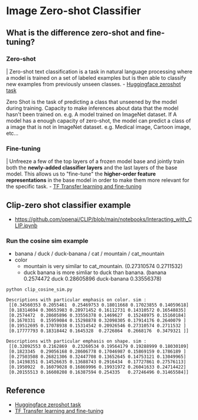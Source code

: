 # Image Zero-shot Classifier

## What is the difference zero-shot and fine-tuning?
### Zero-shot
| Zero-shot text classification is a task in natural language processing where a model is trained on a set of labeled examples but is then able to classify new examples from previously unseen classes. - [Huggingface zeroshot task](https://huggingface.co/tasks/zero-shot-classification)

Zero Shot is the task of predicting a class that unseened by the model during training. Capacity to make inferences about data that the model hasn't been trained on.
e.g. A model trained on ImageNet dataset. If A model has a enough capacity of zero-shot, the model can predict a class of a image that is not in ImageNet dataset. e.g. Medical image, Cartoon image, etc...

### Fine-tuning
| Unfreeze a few of the top layers of a frozen model base and jointly train both the **newly-added classifier layers** and the last layers of the base model. This allows us to "fine-tune" the **higher-order feature representations** in the base model in order to make them more relevant for the specific task. - [TF Transfer learning and fine-tuning](https://www.tensorflow.org/tutorials/images/transfer_learning)


## Clip-zero shot classifier example
- https://github.com/openai/CLIP/blob/main/notebooks/Interacting_with_CLIP.ipynb

### Run the cosine sim example
- banana / duck / duck-banana / cat / mountain / cat_mountain
- color
    - mountain is very similar to cat_mountain. (0.27310574 0.2711532)
    - duck banana is more simliar to duck than banana. (banana 0.2574472  duck 0.28605896 duck-banana 0.33556378)
```
python clip_cosine_sim.py

Descriptions with particular emphasis on color. sim : 
 [[0.34560353 0.2055461  0.25469753 0.18011668 0.17023855 0.14059618]
 [0.18314694 0.30653983 0.28971452 0.16112731 0.14310572 0.16548835]
 [0.2574472  0.28605896 0.33556378 0.1469627  0.15248975 0.15160184]
 [0.1670331  0.15959084 0.15298878 0.32098305 0.17914176 0.2640079 ]
 [0.19512695 0.17078938 0.15314542 0.20926546 0.27310574 0.2711532 ]
 [0.17777793 0.18318442 0.1645328  0.2726864  0.2668176  0.3479321 ]]

Descriptions with particular emphasis on shape. sim : 
 [[0.32092553 0.2162869  0.23260534 0.19564179 0.19288999 0.18030109]
 [0.1823345  0.29056168 0.28606778 0.17046987 0.15869159 0.1786189 ]
 [0.27503508 0.26821306 0.32447708 0.13652645 0.14753121 0.13049965]
 [0.14198351 0.14526635 0.13688743 0.2916434  0.17727861 0.27576113]
 [0.1950922  0.16079028 0.16869996 0.19931972 0.26041633 0.24714422]
 [0.20155513 0.16608208 0.16387594 0.254335   0.27246496 0.31465584]]
```


## Reference
- [Huggingface zeroshot task](https://huggingface.co/tasks/zero-shot-classification)
- [TF Transfer learning and fine-tuning](https://www.tensorflow.org/tutorials/images/transfer_learning)